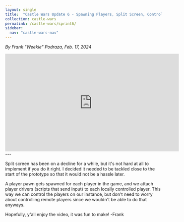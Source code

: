 ```yaml
---
layout: single
title:  "Castle Wars Update 6 - Spawning Players, Split Screen, Controller Support, and Name Tags"
collection: castle-wars
permalink: /castle-wars/sprint6/
sidebar:
  nav: "castle-wars-nav"
---
```


_By Frank "Weekie" Podraza, Feb. 17, 2024_

<iframe width="560" height="315" src="https://www.youtube.com/embed/5KI33cSvkqs?si=P1U66OZGAPrpTJRo" title="YouTube video player" frameborder="0" allow="accelerometer; autoplay; clipboard-write; encrypted-media; gyroscope; picture-in-picture; web-share" allowfullscreen></iframe>
---

Split screen has been on a decline for a while, but it's not hard at all to implement if you do it right. I decided it needed to be tackled close to the start of the prototype so that it would not be a hassle later. 

A player pawn gets spawned for each player in the game, and we attach player drivers (scripts that send input) to each locally controlled player. This way we can control the players on our instance, but don't need to worry about controlling remote players since we wouldn't be able to do that anyways.

Hopefully, y'all enjoy the video, it was fun to make!
-Frank